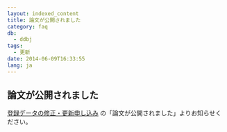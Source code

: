 ```yaml
---
layout: indexed_content
title: 論文が公開されました
category: faq
db:
  - ddbj
tags: 
  - 更新
date: 2014-06-09T16:33:55
lang: ja
---
```


## 論文が公開されました

<a href="/ddbj/updt-form.html">登録データの修正・更新申し込み</a> の「論文が公開されました」よりお知らせください。